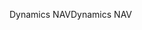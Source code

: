 <span data-ttu-id="a1749-101">Dynamics NAV</span><span class="sxs-lookup"><span data-stu-id="a1749-101">Dynamics NAV</span></span>
